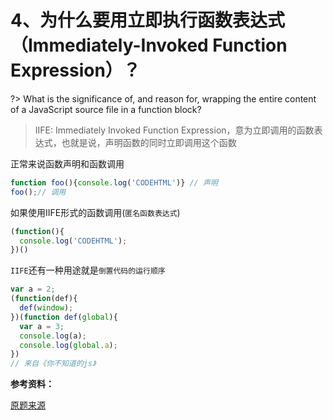# 4、为什么要用立即执行函数表达式（Immediately-Invoked Function Expression）？

?> What is the significance of, and reason for, wrapping the entire content of a JavaScript source file in a function block?

> IIFE: Immediately Invoked Function Expression，意为立即调用的函数表达式，也就是说，声明函数的同时立即调用这个函数

正常来说函数声明和函数调用

```js
function foo(){console.log('CODEHTML')} // 声明
foo();// 调用
```

如果使用IIFE形式的函数调用(`匿名函数表达式`)

```js
(function(){
  console.log('CODEHTML');
})()
```

`IIFE`还有一种用途就是`倒置代码的运行顺序`

```js
var a = 2;
(function(def){
  def(window);
})(function def(global){
  var a = 3;
  console.log(a);
  console.log(global.a);
})
// 来自《你不知道的js》
```

**参考资料：**

[原题来源](https://www.toptal.com/javascript/interview-questions)
